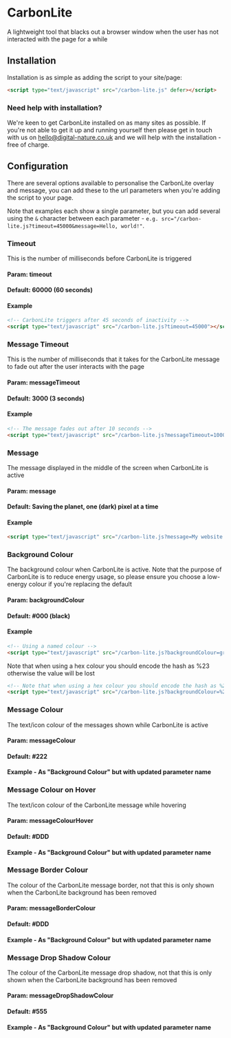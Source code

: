 # CarbonLite
A lightweight tool that blacks out a browser window when the user has not interacted with the page for a while

## Installation
Installation is as simple as adding the script to your site/page:

```html
<script type="text/javascript" src="/carbon-lite.js" defer></script>
```

### Need help with installation?
We're keen to get CarbonLite installed on as many sites as possible. If you're not able to get it up and running yourself then please get in touch with us on hello@digital-nature.co.uk and we will help with the installation - free of charge.

## Configuration
There are several options available to personalise the CarbonLite overlay and message, you can add these to the url parameters when you're adding the script to your page.

Note that examples each show a single parameter, but you can add several using the `&` character between each parameter - `e.g. src="/carbon-lite.js?timeout=45000&message=Hello, world!"`.

### Timeout
This is the number of milliseconds before CarbonLite is triggered
#### Param: timeout
#### Default: 60000 (60 seconds)
#### Example
```html
<!-- CarbonLite triggers after 45 seconds of inactivity -->
<script type="text/javascript" src="/carbon-lite.js?timeout=45000"></script>
```

### Message Timeout
This is the number of milliseconds that it takes for the CarbonLite message to fade out after the user interacts with the page
#### Param: messageTimeout
#### Default: 3000 (3 seconds)
#### Example
```html
<!-- The message fades out after 10 seconds -->
<script type="text/javascript" src="/carbon-lite.js?messageTimeout=10000"></script>
```

### Message
The message displayed in the middle of the screen when CarbonLite is active
#### Param: message
#### Default: Saving the planet, one (dark) pixel at a time
#### Example
```html
<script type="text/javascript" src="/carbon-lite.js?message=My website is reducing carbon"></script>
```

### Background Colour
The background colour when CarbonLite is active. Note that the purpose of CarbonLite is to reduce energy usage, so please ensure you choose a low-energy colour if you're replacing the default
#### Param: backgroundColour
#### Default: #000 (black)
#### Example
```html
<!-- Using a named colour -->
<script type="text/javascript" src="/carbon-lite.js?backgroundColour=green"></script>
```

Note that when using a hex colour you should encode the hash as %23 otherwise the value will be lost
```html
<!-- Note that when using a hex colour you should encode the hash as %23 -->
<script type="text/javascript" src="/carbon-lite.js?backgroundColour=%23333"></script>
```

### Message Colour
The text/icon colour of the messages shown while CarbonLite is active
#### Param: messageColour
#### Default: #222
#### Example - As "Background Colour" but with updated parameter name

### Message Colour on Hover
The text/icon colour of the CarbonLite message while hovering 
#### Param: messageColourHover
#### Default: #DDD
#### Example - As "Background Colour" but with updated parameter name

### Message Border Colour
The colour of the CarbonLite message border, not that this is only shown when the CarbonLite background has been removed
#### Param: messageBorderColour
#### Default: #DDD
#### Example - As "Background Colour" but with updated parameter name

### Message Drop Shadow Colour
The colour of the CarbonLite message drop shadow, not that this is only shown when the CarbonLite background has been removed
#### Param: messageDropShadowColour
#### Default: #555
#### Example - As "Background Colour" but with updated parameter name
